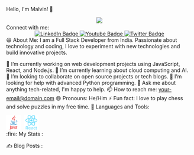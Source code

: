 Hello, I'm Malvin! 👋
<div align="center">
  <img src="https://media.giphy.com/media/M9gbBd9nbDrOTu1Mqx/giphy.gif" width="100"/>
</div>
Connect with me:
<div id="badges" align="center">
  <a href="your-linkedin-URL">
    <img src="https://img.shields.io/badge/LinkedIn-blue?style=for-the-badge&logo=linkedin&logoColor=white" alt="LinkedIn Badge"/>
  </a>
  <a href="your-youtube-URL">
    <img src="https://img.shields.io/badge/YouTube-red?style=for-the-badge&logo=youtube&logoColor=white" alt="Youtube Badge"/>
  </a>
  <a href="your-twitter-URL">
    <img src="https://img.shields.io/badge/Twitter-blue?style=for-the-badge&logo=twitter&logoColor=white" alt="Twitter Badge"/>
  </a>
</div>
😄 About Me:
I am a Full Stack Developer from India. Passionate about technology and coding, I love to experiment with new technologies and build innovative projects.

🔭 I’m currently working on web development projects using JavaScript, React, and Node.js.
🌱 I’m currently learning about cloud computing and AI.
👯 I’m looking to collaborate on open source projects or tech blogs.
🤔 I’m looking for help with advanced Python programming.
💬 Ask me about anything tech-related, I'm happy to help.
📫 How to reach me: your-email@domain.com
😄 Pronouns: He/Him
⚡ Fun fact: I love to play chess and solve puzzles in my free time.
🚀 Languages and Tools:
<div>
  <img src="https://github.com/devicons/devicon/blob/master/icons/java/java-original-wordmark.svg" title="Java" alt="Java" width="40" height="40"/>&nbsp;
  <img src="https://github.com/devicons/devicon/blob/master/icons/react/react-original-wordmark.svg" title="React" alt="React" width="40" height="40"/>&nbsp;
  <!-- Add your favorite languages and tools in a similar manner -->
</div>
:fire: My Stats :


:writing_hand: Blog Posts :
<!-- BLOG-POST-LIST:START -->
<!-- The markdown here will be automatically populated with your latest blog posts -->
<!-- BLOG-POST-LIST:END -->
